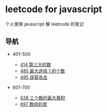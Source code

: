 # leetcode for javascript

个人使用 javascript 解 leetcode 的笔记

## 导航

- 401-500
    + [414 第三大的数](401-500/414.md)
    + [485 最大连续 1 的个数](401-500/485.md)
    + [495 提莫攻击](401-500/495.md)

- 601-700
    + [628 三个数的最大乘积](601-700/628.md)
    + [697 数组的度](601-700/697.md)